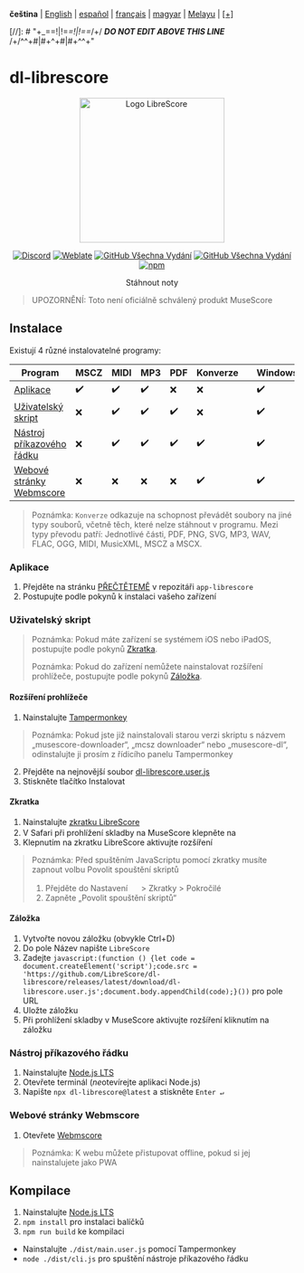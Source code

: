 <div dir="ltr" align="left">

‎**čeština** | ‎[English](/docs/en/README.md) | ‎[español](/docs/es/LÉAME.md) | ‎[français](/docs/fr/LISEZMOI.md) | ‎[magyar](/docs/hu/OLVASSAEL.md) | ‎[Melayu](/docs/ms/BACASAYA.md) | ‎[[+]](https://weblate.librescore.org/projects/librescore/docs)

[//]: # "\+\_==!|!=_=!|!==_/+/ ***DO NOT EDIT ABOVE THIS LINE*** /+/^^+#|#+^+#|#+^^\+\"

# dl-librescore

<div align="center">

<img src="https://github.com/LibreScore/dl-musescore/raw/master/images/logo.png" width="256" alt="Logo LibreScore">

[![Discord](https://img.shields.io/discord/774491656643674122?color=5865F2&label=&labelColor=555555&logo=discord&logoColor=FFFFFF)](https://discord.gg/DKu7cUZ4XQ) [![Weblate](https://weblate.librescore.org/widgets/librescore/-/dl-librescore/svg-badge.svg)](https://weblate.librescore.org/engage/librescore) [![GitHub Všechna Vydání](https://img.shields.io/github/downloads/LibreScore/app-librescore/total.svg?label=App)](https://github.com/LibreScore/app-librescore/releases/latest) [![GitHub Všechna Vydání](https://img.shields.io/github/downloads/LibreScore/dl-librescore/total.svg?label=Uživatelský+skript)](https://github.com/LibreScore/dl-librescore/releases/latest) [![npm](https://img.shields.io/npm/dt/dl-librescore?label=Nástroj+příkazového+řádku)](https://www.npmjs.com/package/dl-librescore)

Stáhnout noty

</div>

> UPOZORNĚNÍ: Toto není oficiálně schválený produkt MuseScore

## Instalace

Existují 4 různé instalovatelné programy:

| Program                                                                            | MSCZ | MIDI | MP3 | PDF | Konverze |     | Windows | macOS | Linux | Android | iOS/iPadOS |
| ---------------------------------------------------------------------------------- | ---- | ---- | --- | --- | ---------- | --- | ------- | ----- | ----- | ------- | ---------- |
| [Aplikace](#aplikace)                             | ✔️   | ✔️   | ✔️  | ❌  | ❌         |     | ✔️      | ✔️    | ✔️    | ✔️      | ❌         |
| [Uživatelský skript](#uživatelský-skript)               | ❌   | ✔️   | ✔️  | ✔️  | ❌         |     | ✔️      | ✔️    | ✔️    | ✔️      | ✔️         |
| [Nástroj příkazového řádku](#nástroj-příkazového-řádku) | ❌   | ✔️   | ✔️  | ✔️  | ✔️         |     | ✔️      | ✔️    | ✔️    | ✔️      | ❌         |
| [Webové stránky Webmscore](#webové-stránky-webmscore) | ❌   | ❌   | ❌  | ❌  | ✔️         |     | ✔️      | ✔️    | ✔️    | ✔️      | ✔️         |

> Poznámka: `Konverze` odkazuje na schopnost převádět soubory na jiné typy souborů, včetně těch, které nelze stáhnout v programu.
> Mezi typy převodu patří: Jednotlivé části, PDF, PNG, SVG, MP3, WAV, FLAC, OGG, MIDI, MusicXML, MSCZ a MSCX.

### Aplikace

1. Přejděte na stránku [PŘEČTĚTEMĚ](https://github.com/LibreScore/app-librescore/blob/master/docs/cs/PŘEČTĚTEMĚ.md#instalace) v repozitáři `app-librescore`
2. Postupujte podle pokynů k instalaci vašeho zařízení

### Uživatelský skript

> Poznámka: Pokud máte zařízení se systémem iOS nebo iPadOS, postupujte podle pokynů [Zkratka](#zkratka).
>
> Poznámka: Pokud do zařízení nemůžete nainstalovat rozšíření prohlížeče, postupujte podle pokynů [Záložka](#záložka).

#### Rozšíření prohlížeče

1. Nainstalujte [Tampermonkey](https://www.tampermonkey.net)

> Poznámka: Pokud jste již nainstalovali starou verzi skriptu s názvem „musescore-downloader“, „mcsz downloader“ nebo „musescore-dl“, odinstalujte ji prosím z řídicího panelu Tampermonkey

2. Přejděte na nejnovější soubor [dl-librescore.user.js](https://github.com/LibreScore/dl-librescore/releases/latest/download/dl-librescore.user.js)
3. Stiskněte tlačítko Instalovat

#### Zkratka

1. Nainstalujte [zkratku LibreScore](https://www.icloud.com/shortcuts/901d8778d2da4f7db9272d3b2232d0fe)
2. V Safari při prohlížení skladby na MuseScore klepněte na <img src="https://help.apple.com/assets/61800C7E6EA4632586448084/61800C896EA463258644809A/en_US/01f5a9889bbecc202d8cbb3067a261ad.png" height="16">
3. Klepnutím na zkratku LibreScore aktivujte rozšíření

> Poznámka: Před spuštěním JavaScriptu pomocí zkratky musíte zapnout volbu Povolit spouštění skriptů
>
> 1. Přejděte do Nastavení <img src="https://help.apple.com/assets/61800C7E6EA4632586448084/61800C896EA463258644809A/en_US/492fec5aff74dbdef9b526177c3804b4.png" height="16"> > Zkratky > Pokročilé
> 2. Zapněte „Povolit spouštění skriptů“

#### Záložka

1. Vytvořte novou záložku (obvykle Ctrl+D)
2. Do pole Název napište `LibreScore`
3. Zadejte `javascript:(function () {let code = document.createElement('script');code.src = 'https://github.com/LibreScore/dl-librescore/releases/latest/download/dl-librescore.user.js';document.body.appendChild(code);}())` pro pole URL
4. Uložte záložku
5. Při prohlížení skladby v MuseScore aktivujte rozšíření kliknutím na záložku

### Nástroj příkazového řádku

1. Nainstalujte [Node.js LTS](https://nodejs.org)
2. Otevřete terminál (*ne*otevírejte aplikaci Node.js)
3. Napište `npx dl-librescore@latest` a stiskněte `Enter ↵`

### Webové stránky Webmscore

1. Otevřete [Webmscore](https://webmscore-pwa.librescore.org)

> Poznámka: K webu můžete přistupovat offline, pokud si jej nainstalujete jako PWA

## Kompilace

1. Nainstalujte [Node.js LTS](https://nodejs.org)
2. `npm install` pro instalaci balíčků
3. `npm run build` ke kompilaci

- Nainstalujte `./dist/main.user.js` pomocí Tampermonkey
- `node ./dist/cli.js` pro spuštění nástroje příkazového řádku

</div>
